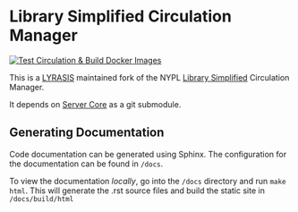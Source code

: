 # Library Simplified Circulation Manager
[![Test Circulation & Build Docker Images](https://github.com/lyrasis/simplye-circulation/actions/workflows/test-build.yml/badge.svg)](https://github.com/lyrasis/simplye-circulation/actions/workflows/test-build.yml)

This is a [LYRASIS](http://lyrasis.org) maintained fork of the NYPL [Library Simplified](http://www.librarysimplified.org/) Circulation Manager.

It depends on [Server Core](https://github.com/lyrasis/simplye-server-core) as a git submodule.

## Generating Documentation

Code documentation can be generated using Sphinx. The configuration for the documentation can be found in `/docs`.

To view the documentation _locally_, go into the `/docs` directory and run `make html`. This will generate the .rst source files and build the static site in `/docs/build/html`

